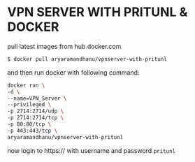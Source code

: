 # VPN SERVER WITH PRITUNL & DOCKER

pull latest images from hub.docker.com

```bash
$ docker pull aryaramandhanu/vpnserver-with-pritunl
```

and then run docker with following command:

```bash
docker run \
-d \
--name=VPN_Server \
--privileged \
-p 2714:2714/udp \
-p 2714:2714/tcp \
-p 80:80/tcp \
-p 443:443/tcp \
aryaramandhanu/vpnserver-with-pritunl
```
now login to https://<ip-server> with username and password `pritunl`

